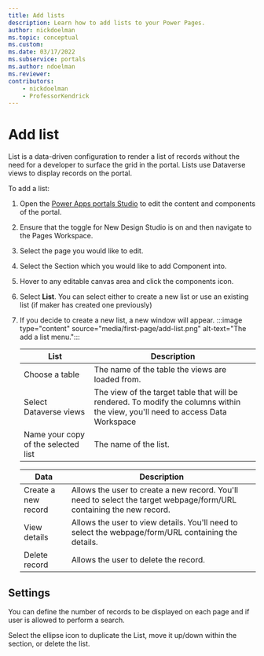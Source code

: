 ```yaml
---
title: Add lists
description: Learn how to add lists to your Power Pages.
author: nickdoelman
ms.topic: conceptual
ms.custom: 
ms.date: 03/17/2022
ms.subservice: portals
ms.author: ndoelman 
ms.reviewer: 
contributors:
    - nickdoelman
    - ProfessorKendrick
---
```


# Add list

List is a data-driven configuration to render a list of records without the need for a developer to surface the grid in the portal. Lists use Dataverse views to display records on the portal.

To add a list:

1. Open the [Power Apps portals Studio](https://docs.microsoft.com/en-us/powerapps/maker/portals/portal-designer-anatomy) to edit the content and components of the portal.

1. Ensure that the toggle for New Design Studio is on and then navigate to the Pages Workspace.

1. Select the page you would like to edit.

1. Select the Section which you would like to add Component into.

1. Hover to any editable canvas area and click the components icon.

1. Select **List**. You can select either to create a new list or use an existing list (if maker has created one previously)

1. If you decide to create a new list, a new window will appear.
    :::image type="content" source="media/first-page/add-list.png" alt-text="The add a list menu.":::

    | List | Description |
    | ----------- | ----------- |
    | Choose a table | The name of the table the views are loaded from. |
    | Select Dataverse views | The view of the target table that will be rendered. To modify the columns within the view, you'll need to access Data Workspace |
    | Name your copy of the selected list | The name of the list. |

    | Data | Description |
    | ----------- | ----------- |
    | Create a new record | Allows the user to create a new record. You'll need to select the target webpage/form/URL containing the new record. |
    | View details | Allows the user to view details.  You'll need to select the webpage/form/URL containing the details. | 
    | Delete record | Allows the user to delete the record. | 

## Settings

You can define the number of records to be displayed on each page and if user is allowed to perform a search.

Select the ellipse icon to duplicate the List, move it up/down within the section, or delete the list.